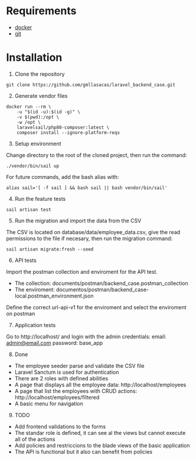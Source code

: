 # Requirements

- [docker](https://www.docker.com/products/docker-desktop)
- [git](https://git-scm.com/book/en/v2/Getting-Started-Installing-Git)

# Installation

1. Clone the repository
```
git clone https://github.com/gmllasacas/laravel_backend_case.git
```

2. Generate vendor files
```
docker run --rm \
    -u "$(id -u):$(id -g)" \
    -v $(pwd):/opt \
    -w /opt \
    laravelsail/php80-composer:latest \
    composer install --ignore-platform-reqs

```

3. Setup environment

Change directory to the root of the cloned project, then run the command:
```
./vendor/bin/sail up
```
For future commands, add the bash alias with:
```
alias sail='[ -f sail ] && bash sail || bash vendor/bin/sail'
```

4. Run the feature tests
```
sail artisan test
```

5. Run the migration and import the data from the CSV

The CSV is located on database/data/employee_data.csv, give the read permissions to the file if necesary, then run the migration command:
```
sail artisan migrate:fresh --seed
```

6. API tests

Import the postman collection and enviroment for the API test.

- The collection: documents/postman/backend_case.postman_collection
- The enviroment: documentos/postman/backend_case-local.postman_environment.json

Define the correct url-api-v1 for the enviroment and select the enviroment on postman

7. Application tests

Go to http://localhost/ and login with the admin credentials:
email: admin@email.com
password: base_app

8. Done

- The employee seeder parse and validate the CSV file
- Laravel Sanctum is used for authentication
- There are 2 roles with defined abilities
- A page that displays all the employee data: http://localhost/employees
- A page that list the employees with CRUD actions:  http://localhost/employees/filtered
- A basic menu for navigation

9. TODO
- Add frontend validations to the forms
- The standar role is defined, it can see al the views but cannot execute all of the actions
- Add policies and restriccions to the blade views of the basic application
- The API is functional but it also can benefit from policies

